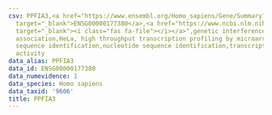 ```yaml
---
csv: PPFIA3,<a href="https://www.ensembl.org/Homo_sapiens/Gene/Summary?db=core;g=ENSG00000177380"
  target="_blank">ENSG00000177380</a>,<a href="https://www.ncbi.nlm.nih.gov/pubmed/17216044"
  target="_blank"><i class="fas fa-file"></i></a>",genetic interference,functional
  association,HeLa, high throughput transcription profiling by microarray,nucleotide
  sequence identification,nucleotide sequence identification,transcriptional regulation,up-regulates
  activity
data_alias: PPFIA3
data_id: ENSG00000177380
data_numevidence: 1
data_species: Homo sapiens
data_taxid: '9606'
title: PPFIA3
---
```

